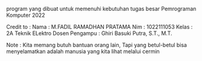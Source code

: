 program yang dibuat untuk memenuhi kebutuhan tugas besar Pemrograman Komputer 2022

Credit to : Nama           : M.FADIL RAMADHAN PRATAMA
            Nim            : 1022111053
            Kelas          : 2A Teknik ELektro
            Dosen Pengampu : Ghiri Basuki Putra, S.T., M.T.


Note : 
Kita memang butuh bantuan orang lain, Tapi yang betul-betul bisa menyelamatkan adalah manusia yang kita lihat melalui cermin
